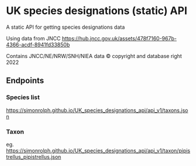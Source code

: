 # UK species designations (static) API

A static API for getting species designations data

Using data from JNCC https://hub.jncc.gov.uk/assets/478f7160-967b-4366-acdf-8941fd33850b

Contains JNCC/NE/NRW/SNH/NIEA data © copyright and database right 2022


## Endpoints

### Species list

https://simonrolph.github.io/UK_species_designations_api/api_v1/taxons.json

### Taxon 

eg. https://simonrolph.github.io/UK_species_designations_api/api_v1/taxon/pipistrellus_pipistrellus.json
